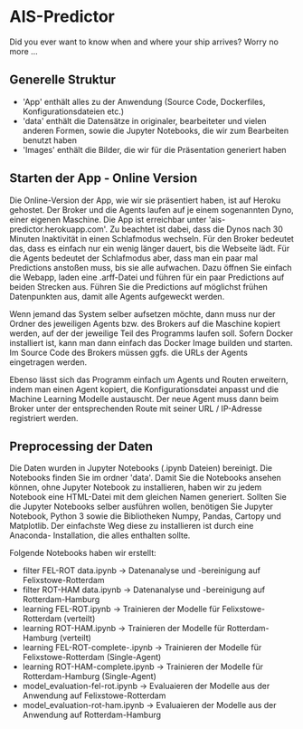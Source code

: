 # AIS-Predictor

Did you ever want to know when and where your ship arrives? Worry no more ...

## Generelle Struktur

* 'App' enthält alles zu der Anwendung (Source Code, Dockerfiles, Konfigurationsdateien etc.)
* 'data' enthält die Datensätze in originaler, bearbeiteter und vielen anderen Formen, sowie die Jupyter Notebooks, die wir zum Bearbeiten benutzt haben
* 'Images' enthält die Bilder, die wir für die Präsentation generiert haben

## Starten der App - Online Version

Die Online-Version der App, wie wir sie präsentiert haben, ist auf Heroku
gehostet. Der Broker und die Agents laufen auf je einem sogenannten Dyno, einer
eigenen Maschine. Die App ist erreichbar unter 'ais-predictor.herokuapp.com'.
Zu beachtet ist dabei, dass die Dynos nach 30 Minuten Inaktivität in einen
Schlafmodus wechseln. Für den Broker bedeutet das, dass es einfach nur ein
wenig länger dauert, bis die Webseite lädt. Für die Agents bedeutet der
Schlafmodus aber, dass man ein paar mal Predictions anstoßen muss, bis sie alle
aufwachen. Dazu öffnen Sie einfach die Webapp, laden eine .arff-Datei und
führen für ein paar Predictions auf beiden Strecken aus. Führen Sie die
Predictions auf möglichst frühen Datenpunkten aus, damit alle Agents aufgeweckt
werden.

Wenn jemand das System selber aufsetzen möchte, dann muss nur der Ordner des
jeweiligen Agents bzw. des Brokers auf die Maschine kopiert werden, auf der der
jeweilige Teil des Programms laufen soll. Sofern Docker installiert ist, kann
man dann einfach das Docker Image builden und starten. Im Source Code des
Brokers müssen ggfs. die URLs der Agents eingetragen werden.

Ebenso lässt sich das Programm einfach um Agents und Routen erweitern, indem
man einen Agent kopiert, die Konfigurationsdatei anpasst und die Machine
Learning Modelle austauscht. Der neue Agent muss dann beim Broker unter der
entsprechenden Route mit seiner URL / IP-Adresse registriert werden.

## Preprocessing der Daten
Die Daten wurden in Jupyter Notebooks (.ipynb Dateien) bereinigt. Die Notebooks
finden Sie im ordner 'data'. Damit Sie die Notebooks ansehen können, ohne
Jupyter Notebook zu installieren, haben wir zu jedem Notebook eine HTML-Datei
mit dem gleichen Namen generiert.
Sollten Sie die Jupyter Notebooks selber ausführen wollen, benötigen Sie
Jupyter Notebook, Python 3 sowie die Bibliotheken Numpy, Pandas, Cartopy und
Matplotlib. Der einfachste Weg diese zu installieren ist durch eine Anaconda-
Installation, die alles enthalten sollte.

Folgende Notebooks haben wir erstellt:

* filter FEL-ROT data.ipynb -> Datenanalyse und -bereinigung auf Felixstowe-Rotterdam
* filter ROT-HAM data.ipynb -> Datenanalyse und -bereinigung auf Rotterdam-Hamburg
* learning FEL-ROT.ipynb -> Trainieren der Modelle für Felixstowe-Rotterdam (verteilt)
* learning ROT-HAM.ipynb -> Trainieren der Modelle für Rotterdam-Hamburg (verteilt)
* learning FEL-ROT-complete-.ipynb -> Trainieren der Modelle für Felixstowe-Rotterdam (Single-Agent)
* learning ROT-HAM-complete.ipynb -> Trainieren der Modelle für Rotterdam-Hamburg (Single-Agent)
* model_evaluation-fel-rot.ipynb -> Evaluaieren der Modelle aus der Anwendung auf Felixstowe-Rotterdam
* model_evaluation-rot-ham.ipynb -> Evaluaieren der Modelle aus der Anwendung auf Rotterdam-Hamburg